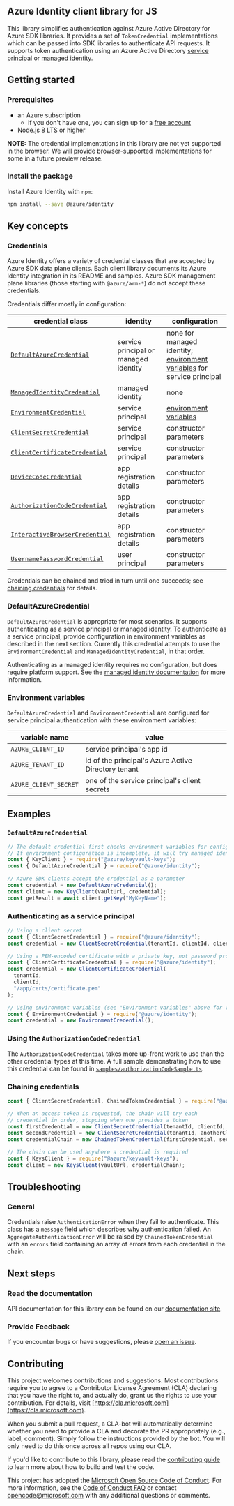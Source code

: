 ## Azure Identity client library for JS

This library simplifies authentication against Azure Active Directory for Azure SDK libraries.
It provides a set of `TokenCredential` implementations which can be passed into SDK libraries
to authenticate API requests. It supports token authentication using an Azure Active Directory [service principal](https://docs.microsoft.com/en-us/cli/azure/create-an-azure-service-principal-azure-cli) or [managed identity](https://docs.microsoft.com/en-us/azure/active-directory/managed-identities-azure-resources/overview).

## Getting started

### Prerequisites

- an Azure subscription
  - if you don't have one, you can sign up for a [free account](https://azure.microsoft.com/free/)
- Node.js 8 LTS or higher

**NOTE:** The credential implementations in this library are not yet supported in the browser. We will provide browser-supported implementations for some in a future preview release.

### Install the package

Install Azure Identity with `npm`:

```sh
npm install --save @azure/identity
```

## Key concepts

### Credentials

Azure Identity offers a variety of credential classes that are accepted by Azure SDK data plane clients. Each client library documents its Azure Identity integration in its README and samples. Azure SDK management plane libraries (those starting with `@azure/arm-*`)
do not accept these credentials.

Credentials differ mostly in configuration:

| credential class                   | identity                              | configuration                                                                                    |
| ---------------------------------- | ------------------------------------- | ------------------------------------------------------------------------------------------------ |
| [`DefaultAzureCredential`][1]      | service principal or managed identity | none for managed identity; [environment variables](#environment-variables) for service principal |
| [`ManagedIdentityCredential`][2]   | managed identity                      | none                                                                                             |
| [`EnvironmentCredential`][3]       | service principal                     | [environment variables](#environment-variables)                                                  |
| [`ClientSecretCredential`][4]      | service principal                     | constructor parameters                                                                           |
| [`ClientCertificateCredential`][5] | service principal                     | constructor parameters                                                                           |
| [`DeviceCodeCredential`][6]        | app registration details              | constructor parameters                                                                           |
| [`AuthorizationCodeCredential`][7] | app registration details              | constructor parameters                                                                           |
| [`InteractiveBrowserCredential`][8]| app registration details              | constructor parameters                                                                           |
| [`UsernamePasswordCredential`][9]  | user principal                        | constructor parameters                                                                           |

Credentials can be chained and tried in turn until one succeeds; see [chaining credentials](#chaining-credentials) for details.

### DefaultAzureCredential

`DefaultAzureCredential` is appropriate for most scenarios. It supports authenticating as a service principal or managed identity. To authenticate as a service principal, provide configuration in environment variables as described in the next section. Currently this credential attempts to use the `EnvironmentCredential` and `ManagedIdentityCredential`, in that order.

Authenticating as a managed identity requires no configuration, but does require platform support. See the [managed identity documentation](https://docs.microsoft.com/en-us/azure/active-directory/managed-identities-azure-resources/services-support-managed-identities) for more information.

### Environment variables

`DefaultAzureCredential` and `EnvironmentCredential` are configured for service principal authentication with these environment variables:

| variable name         | value                                               |
| --------------------- | --------------------------------------------------- |
| `AZURE_CLIENT_ID`     | service principal's app id                          |
| `AZURE_TENANT_ID`     | id of the principal's Azure Active Directory tenant |
| `AZURE_CLIENT_SECRET` | one of the service principal's client secrets       |

## Examples

### `DefaultAzureCredential`

```javascript
// The default credential first checks environment variables for configuration as described above.
// If environment configuration is incomplete, it will try managed identity.
const { KeyClient } = require("@azure/keyvault-keys");
const { DefaultAzureCredential } = require("@azure/identity");

// Azure SDK clients accept the credential as a parameter
const credential = new DefaultAzureCredential();
const client = new KeyClient(vaultUrl, credential);
const getResult = await client.getKey("MyKeyName");
```

### Authenticating as a service principal

```javascript
// Using a client secret
const { ClientSecretCredential } = require("@azure/identity");
const credential = new ClientSecretCredential(tenantId, clientId, clientSecret);

// Using a PEM-encoded certificate with a private key, not password protected
const { ClientCertificateCredential } = require("@azure/identity");
const credential = new ClientCertificateCredential(
  tenantId,
  clientId,
  "/app/certs/certificate.pem"
);

// Using environment variables (see "Environment variables" above for variable names)
const { EnvironmentCredential } = require("@azure/identity");
const credential = new EnvironmentCredential();
```

### Using the `AuthorizationCodeCredential`

The `AuthorizationCodeCredential` takes more up-front work to use than the other credential types at this time.  A full sample demonstrating how to use this credential can be found in [`samples/authorizationCodeSample.ts`](samples/authorizationCodeSample.ts).

### Chaining credentials

```javascript
const { ClientSecretCredential, ChainedTokenCredential } = require("@azure/identity");

// When an access token is requested, the chain will try each
// credential in order, stopping when one provides a token
const firstCredential = new ClientSecretCredential(tenantId, clientId, clientSecret);
const secondCredential = new ClientSecretCredential(tenantId, anotherClientId, anotherSecret);
const credentialChain = new ChainedTokenCredential(firstCredential, secondCredential);

// The chain can be used anywhere a credential is required
const { KeysClient } = require("@azure/keyvault-keys");
const client = new KeysClient(vaultUrl, credentialChain);
```

## Troubleshooting

### General

Credentials raise `AuthenticationError` when they fail to authenticate. This class has a `message` field which describes why authentication failed. An `AggregateAuthenticationError` will be raised by `ChainedTokenCredential` with an `errors` field containing an array of errors from each credential in the chain.

## Next steps

### Read the documentation

API documentation for this library can be found on our [documentation site](https://azure.github.io/azure-sdk-for-js/identity/index.html).

### Provide Feedback

If you encounter bugs or have suggestions, please [open an issue](https://github.com/Azure/azure-sdk-for-js/issues).

## Contributing

This project welcomes contributions and suggestions. Most contributions require you to agree to a
Contributor License Agreement (CLA) declaring that you have the right to, and actually do, grant us
the rights to use your contribution. For details, visit [https://cla.microsoft.com](https://cla.microsoft.com).

When you submit a pull request, a CLA-bot will automatically determine whether you need to provide
a CLA and decorate the PR appropriately (e.g., label, comment). Simply follow the instructions
provided by the bot. You will only need to do this once across all repos using our CLA.

If you'd like to contribute to this library, please read the [contributing guide](../../../CONTRIBUTING.md) to learn more about how to build and test the code.

This project has adopted the [Microsoft Open Source Code of Conduct](https://opensource.microsoft.com/codeofconduct/).
For more information, see the [Code of Conduct FAQ](https://opensource.microsoft.com/codeofconduct/faq/)
or contact [opencode@microsoft.com](mailto:opencode@microsoft.com) with any additional questions or comments.

[1]: https://azure.github.io/azure-sdk-for-js/identity/classes/defaultazurecredential.html
[2]: https://azure.github.io/azure-sdk-for-js/identity/classes/managedidentitycredential.html
[3]: https://azure.github.io/azure-sdk-for-js/identity/classes/environmentcredential.html
[4]: https://azure.github.io/azure-sdk-for-js/identity/classes/clientsecretcredential.html
[5]: https://azure.github.io/azure-sdk-for-js/identity/classes/clientcertificatecredential.html
[6]: https://azure.github.io/azure-sdk-for-js/identity/classes/devicecodecredential.html
[7]: https://azure.github.io/azure-sdk-for-js/identity/classes/authorizationcodecredential.html
[8]: https://azure.github.io/azure-sdk-for-js/identity/classes/interactivebrowsercredential.html
[9]: https://azure.github.io/azure-sdk-for-js/identity/classes/usernamepasswordcredential.html
